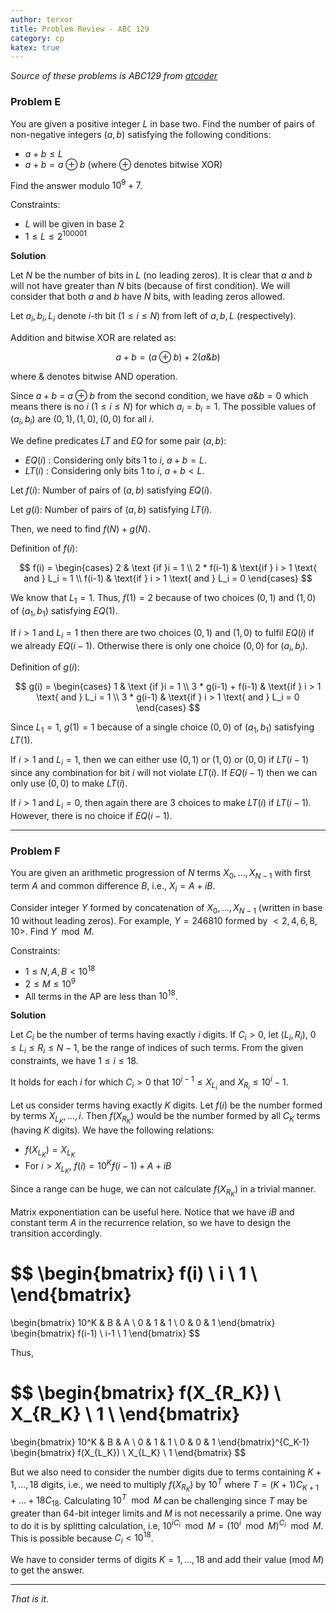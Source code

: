 ```yaml
---
author: terxor
title: Problem Review - ABC 129
category: cp
katex: true
---
```


*Source of these problems is ABC129 from [atcoder](http://atcoder.jp)*

### Problem E

You are given a positive integer $L$ in base two. Find the number of pairs
of non-negative integers $(a, b)$ satisfying the following conditions:
- $a + b \le L$
- $a + b = a \oplus b$ (where $\oplus$ denotes bitwise XOR)

Find the answer modulo $10^9 + 7$.

Constraints:
- $L$ will be given in base 2
- $1 \le L \le 2^{100001}$

**Solution**

Let $N$ be the number of bits in $L$ (no leading zeros).
It is clear that $a$ and $b$ will not have
greater than $N$ bits (because of first condition). 
We will consider that both $a$ and $b$ have $N$ bits,
with leading zeros allowed.

Let $a_i,b_i,L_i$ denote $i$-th bit ($1 \le i \le N$) from left
of $a,b,L$ (respectively).

Addition and bitwise XOR are related as:

$$
a + b = (a \oplus b) + 2(a \& b)
$$

where $\&$ denotes bitwise AND operation.

Since $a + b$ = $a \oplus b$ from the second condition, we have $a \& b = 0$
which means there is no $i$ ($1 \le i \le N$) for which $a_i = b_i = 1$.
The possible values of $(a_i,b_i)$ are $(0,1), (1,0), (0,0)$ for all $i$.

We define predicates $LT$ and $EQ$ for some pair $(a, b)$:
- $EQ(i)$ : Considering only bits $1$ to $i$, $a + b = L$.
- $LT(i)$ : Considering only bits $1$ to $i$, $a + b < L$.

Let $f(i)$: Number of pairs of $(a, b)$ satisfying $EQ(i)$.

Let $g(i)$: Number of pairs of $(a, b)$ satisfying $LT(i)$.

Then, we need to find $f(N) + g(N)$.

Definition of $f(i)$:

$$
f(i) =
\begin{cases}
    2 & \text {if }i = 1 \\
    2 * f(i-1) & \text{if } i > 1 \text{ and } L_i = 1 \\
    f(i-1) & \text{if } i > 1 \text{ and } L_i = 0
\end{cases}
$$

We know that $L_1 = 1$. Thus, $f(1) = 2$ because of two choices $(0,1)$
and $(1,0)$ of $(a_1,b_1)$ satisfying $EQ(1)$.

If $i>1$ and $L_i = 1$ then there are two choices $(0,1)$ and $(1,0)$ to fulfil
$EQ(i)$ if we already $EQ(i-1)$. Otherwise there is only one choice $(0,0)$ for $(a_i,b_i)$.

Definition of $g(i)$:

$$
g(i) =
\begin{cases}
    1 & \text {if }i = 1 \\
    3 * g(i-1) + f(i-1) & \text{if } i > 1 \text{ and } L_i = 1 \\
    3 * g(i-1) & \text{if } i > 1 \text{ and } L_i = 0
\end{cases}
$$

Since $L_1 = 1$, $g(1) = 1$ because of a single choice $(0,0)$
of $(a_1,b_1)$ satisfying $LT(1)$.

If $i>1$ and $L_i = 1$, then we can either use $(0,1)$ or $(1,0)$ or $(0,0)$
if $LT(i-1)$ since any combination for bit $i$
will not violate $LT(i)$.
If $EQ(i-1)$ then we can only use $(0,0)$ to make $LT(i)$.

If $i>1$ and $L_i = 0$, then again there are $3$ choices to make $LT(i)$
if $LT(i-1)$. However, there is no choice if $EQ(i-1)$.

***

### Problem F

You are given an arithmetic progression of $N$ terms $X_0,\ldots,X_{N-1}$
with first term $A$ and common difference $B$, i.e., $X_i = A + iB$.

Consider integer $Y$ formed by concatenation of $X_0,\ldots,X_{N-1}$ (written 
in base 10 without leading zeros). For example, $Y = 246810$ formed by
$< 2, 4, 6, 8, 10 >$. Find $Y \mod M$.

Constraints:
- $1 \le N, A, B < 10^{18}$
- $2 \le M \le 10^9$
- All terms in the AP are less than $10^{18}$.

**Solution**

Let $C_i$ be the number of terms having exactly $i$ digits. If $C_i > 0$, 
let $(L_i,R_i)$, $0 \le L_i \le R_i \le N-1$, be the range of indices of such terms. From the given constraints, we have $1 \le i \le 18$.

It holds for each $i$ for which 
$C_i > 0$ that $10^{i-1} \le X_{L_i}$ and $X_{R_i} \le 10^i - 1$.

Let us consider terms having exactly $K$ digits.
Let $f(i)$ be the number formed by terms $X_{L_K},\ldots,i$.
Then $f(X_{R_K})$ would be the number formed by all $C_K$ terms
(having $K$ digits). We have the following relations:
- $f(X_{L_K}) = X_{L_K}$
- For $i > X_{L_K}$, $f(i) = 10^K f(i-1) + A + iB$

Since a range can be huge, we can not calculate $f(X_{R_K})$ in 
a trivial manner.

Matrix exponentiation can be useful here. Notice that we have $iB$ and constant
term $A$ in the recurrence relation, so we have to design the transition
accordingly.

$$
\begin{bmatrix}
f(i) \\
i \\
1 \\
\end{bmatrix}
=
\begin{bmatrix}
10^K & B & A \\
0 & 1 & 1 \\
0 & 0 & 1
\end{bmatrix}
\begin{bmatrix}
f(i-1) \\
i-1 \\
1
\end{bmatrix}
$$

Thus,

$$
\begin{bmatrix}
f(X_{R_K}) \\
X_{R_K} \\
1 \\
\end{bmatrix}
=
\begin{bmatrix}
10^K & B & A \\
0 & 1 & 1 \\
0 & 0 & 1
\end{bmatrix}^{C_K-1}
\begin{bmatrix}
f(X_{L_K}) \\
X_{L_K} \\
1
\end{bmatrix}
$$

But we also need to consider the number digits due to terms 
containing $K+1,\ldots,18$ digits, i.e., we need to multiply
$f(X_{R_K})$ by $10^T$ where $T = (K+1) C_{K+1} + \ldots + 18 C_{18}$.
Calculating $10^T \mod M$ can be challenging since
$T$ may be greater than 64-bit integer limits and $M$ is not necessarily a 
prime. One way to do it is by splitting calculation, i.e,
$10^{iC_i} \mod M = (10^i \mod M)^{C_i} \mod M$. This is possible because
$C_i < 10^{18}$.

We have to consider terms of digits $K = 1,\ldots,18$ and add their
value (mod $M$) to get the answer.

***

*That is it.*

